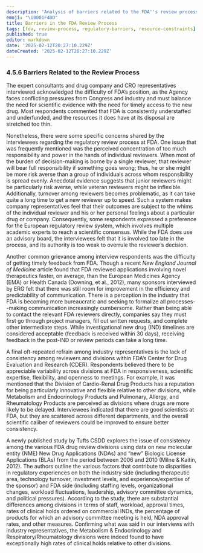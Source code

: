 ```yaml
---
description: 'Analysis of barriers related to the FDA''s review process, including resource constraints and concerns about reviewer authority.'
emoji: "\U0001F4DD"
title: Barriers in the FDA Review Process
tags: [fda, review-process, regulatory-barriers, resource-constraints]
published: true
editor: markdown
date: '2025-02-12T20:27:10.229Z'
dateCreated: '2025-02-12T20:27:10.229Z'
---
```

### 4.5.6 Barriers Related to the Review Process

The expert consultants and drug company and CRO representatives interviewed acknowledged the difficulty of FDA’s position, as the Agency faces conflicting pressures from Congress and industry and must balance the need for scientific evidence with the need for timely access to the new drug. Most respondents commented that FDA is consistently understaffed and underfunded, and the resources it does have at its disposal are stretched too thin.

Nonetheless, there were some specific concerns shared by the interviewees regarding the regulatory review process at FDA. One issue that was frequently mentioned was the perceived concentration of too much responsibility and power in the hands of individual reviewers. When most of the burden of decision-making is borne by a single reviewer, that reviewer will bear full responsibility if something goes wrong; thus, he or she might be more risk averse than a group of individuals across whom responsibility is spread evenly. Anecdotal evidence suggests that junior reviewers might be particularly risk averse, while veteran reviewers might be inflexible. Additionally, turnover among reviewers becomes problematic, as it can take quite a long time to get a new reviewer up to speed. Such a system makes company representatives feel that their outcomes are subject to the whims of the individual reviewer and his or her personal feelings about a particular drug or company. Consequently, some respondents expressed a preference for the European regulatory review system, which involves multiple academic experts to reach a scientific consensus. While the FDA does use an advisory board, the interviewees felt that it is involved too late in the process, and its authority is too weak to overrule the reviewer’s decision.

Another common grievance among interview respondents was the difficulty of getting timely feedback from FDA. Though a recent _New England Journal of Medicine_ article found that FDA reviewed applications involving novel therapeutics faster, on average, than the European Medicines Agency (EMA) or Health Canada (Downing, et al., 2012), many sponsors interviewed by ERG felt that there was still room for improvement in the efficiency and predictability of communication. There is a perception in the industry that FDA is becoming more bureaucratic and seeking to formalize all processes--making communication increasingly cumbersome. Rather than being able to contact the relevant FDA reviewers directly, companies say they must first go through project managers, fill out written requests, and complete other intermediate steps. While investigational new drug (IND) timelines are considered acceptable (feedback is received within 30 days), receiving feedback in the post-IND or review periods can take a long time.

A final oft-repeated refrain among industry representatives is the lack of consistency among reviewers and divisions within FDA’s Center for Drug Evaluation and Research (CDER). Respondents believed there to be appreciable variability across divisions at FDA in responsiveness, scientific expertise, flexibility, and openness to meetings. For example, it was mentioned that the Division of Cardio-Renal Drug Products has a reputation for being particularly innovative and flexible relative to other divisions, while Metabolism and Endocrinology Products and Pulmonary, Allergy, and Rheumatology Products are perceived as divisions where drugs are more likely to be delayed. Interviewees indicated that there are good scientists at FDA, but they are scattered across different departments, and the overall scientific caliber of reviewers could be improved to ensure better consistency.

A newly published study by Tufts CSDD explores the issue of consistency among the various FDA drug review divisions using data on new molecular entity (NME) New Drug Applications (NDAs) and “new” Biologic License Applications (BLAs) from the period between 2006 and 2010 (Milne & Kaitin, 2012). The authors outline the various factors that contribute to disparities in regulatory experiences on both the industry side (including therapeutic area, technology turnover, investment levels, and experience/expertise of the sponsor) and FDA side (including staffing levels, organizational changes, workload fluctuations, leadership, advisory committee dynamics, and political pressures). According to the study, there are substantial differences among divisions in terms of staff, workload, approval times, rates of clinical holds ordered on commercial INDs, the percentage of products for which an advisory committee meeting is held, NDA approval rates, and other measures. Confirming what was said in our interviews with industry representatives, the Metabolism & Endocrinology and Respiratory/Rheumatology divisions were indeed found to have exceptionally high rates of clinical holds relative to other divisions.


